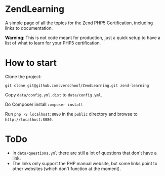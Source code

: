 # ZendLearning

A simple page of all the topics for the Zend PHP5 Certification, including links to documentation.

**Warning**: This is not code meant for production, just a quick setup to have a list of what to learn for your PHP5 certification.

# How to start

Clone the project:

    git clone git@github.com:verschoof/ZendLearning.git zend-learning 

Copy `data/config.yml.dist` to `data/config.yml`.

Do Composer install `composer install`

Run `php -S localhost:8080` in the `public` directory and browse to `http://localhost:8080`.

# ToDo

- In `data/questions.yml` there are still a lot of questions that don't have a link.
- The links only support the PHP manual website, but some links point to other websites (which don't function at the moment).

